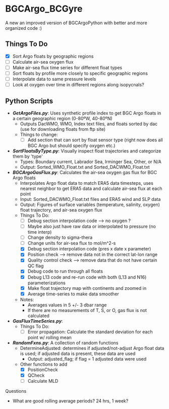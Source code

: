 # BGCArgo_BCGyre

A new an improved version of BGCArgoPython with better and more organized code :)

## Things To Do
- [X] Sort Argo floats by geographic regions
- [ ] Calculate air-sea oxygen flux
- [ ] Make air-sea flux time series for different float types
- [ ] Sort floats by profile more closely to specific geographic regions
- [ ] Interpolate data to same pressure levels
- [ ] Look at oxygen over time in different regions along isopycnals?

## Python Scripts
- ***GetArgoFiles.py***: Uses synthetic profile index to get BGC Argo floats in a certain geographic region (0-80ºW, 40-80ºN)
  - Outputs DacWMO, WMO, Index text files, and floats sorted by dac (use for downloading floats from ftp site)
  - Things to change:
    - [ ] Add section that can sort by float sensor type (right now does all BGC Argo but should specify oxygen etc.)
- ***SortFloatsByType.py***: Visually inspect float trajectories and categorize them by 'type'
  - Types: Boundary current, Labrador Sea, Irminger Sea, Other, or N/A
  - Output: Sorted_WMO_<TYPE>Float.txt and Sorted_DACWMO_<TYPE>Float.txt
- ***BGCArgoGasFlux.py***: Calculates the air-sea oxygen gas flux for BGC Argo floats
  - Interpolates Argo float data to match ERA5 data timesteps, uses nearest neighbor to get ERA5 data and calculate air-sea flux at each point
  - Input: Sorted_DACWMO_<TYPE>Float.txt files and ERA5 wind and SLP data
  - Output: Figures of surface variables (temperature, salinity, oxygen) float trajectory, and air-sea oxygen flux
  - Things To Do:
    - [ ] Debug section interpolation code --> no oxygen ?
    - [ ] Maybe also just have raw data or interpolated to pressure (no time interp)
    - [ ] Change density to sigma-thera
    - [ ] Change units for air-sea flux to mol/m^2-s
    - [X] Debug section interpolation code (pres x date x parameter)
    - [X] Position check --> remove data not in the correct lat-lon range
    - [X] Quality control check --> remove data that do not have certain QC flag
    - [X] Debug code to run through all floats
    - [X] Debug L13 code and re-run code with both (L13 and N16) parameterizations
    - [X] Make float trajectory map with continents and zoomed in
    - [X] Average time-series to make data smoother
  - Notes:
    - Averages values in 5 +/- 3 dbar range
    - If there are no measurements of T, S, or O, gas flux is not calculated
- ***GasFluxTimeSeries.py***:
  - Things To Do:
    - [ ] Error propagation: Calculate the standard deviation for each point w/ rolling mean
- ***RandomFxns.py***: A collection of random functions
  - DetermineAdjusted: determines if adjusted/not-adjust Argo float data is used; if adjusted data is present, these data are used
    - Output: adjusted_flag; if flag = 1 adjusted data were used
  - Other functions to add
    - [X] PositionCheck
    - [X] QCheck
    - [ ] Calculate MLD

Questions
- What are good rolling average periods? 24 hrs, 1 week?

